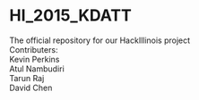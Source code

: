 # HI_2015_KDATT
The official repository for our HackIllinois project <br />
Contributers: <br />
Kevin Perkins <br />
Atul Nambudiri <br />
Tarun Raj <br />
David Chen <br />
